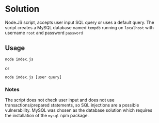 # Solution
Node.JS script, accepts user input SQL query or uses a default query. The script creates a MySQL database named `tempdb` running on `localhost` with username `root` and password `password`

## Usage
```
node index.js
```
or
```
node index.js [user query]
```
### Notes
The script does not check user input and does not use transactions/prepared statements, so SQL injections are a possible vulnerability.
MySQL was chosen as the database solution which requires the installation of the `mysql` npm package.
